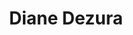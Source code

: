 ---
title: Diane Dezura
name: Diane Dezura
name-sort: Dezura, Diane
totals:
- event: Hearts
  games: 54
  wins: 33
  losses: 21
  inturn-total: 354
  inturn-percent: 78
  outturn-total: 606
  outturn-percent: 81
  draw-total: 625
  draw-percent: 83
  takeout-total: 335
  takeout-percent: 74
  shots-total: 960
  shots-percent: 80
- event: Trials (Women)
  games: 10
  wins: 8
  losses: 2
  inturn-total: 74
  inturn-percent: 89
  outturn-total: 115
  outturn-percent: 90
  draw-total: 140
  draw-percent: 90
  takeout-total: 49
  takeout-percent: 87
  shots-total: 189
  shots-percent: 89
years:
- year: 1988
  event: Hearts
  team: BC
  position: Second
  games: 12
  wins: 7
  losses: 5
  inturn-total: 101
  inturn-percent: 72
  outturn-total: 116
  outturn-percent: 69
  draw-total: 100
  draw-percent: 75
  takeout-total: 117
  takeout-percent: 67
  shots-total: 217
  shots-percent: 71
- year: 1989
  event: Hearts
  team: BC
  position: Lead
  games: 2
  wins: 2
  losses: 0
  inturn-total: 4
  inturn-percent: 75
  outturn-total: 6
  outturn-percent: 92
  draw-total: 3
  draw-percent: 50
  takeout-total: 7
  takeout-percent: 100
  shots-total: 10
  shots-percent: 85
- year: 2000
  event: Hearts
  team: BC
  position: Lead
  games: 15
  wins: 11
  losses: 4
  inturn-total: 61
  inturn-percent: 72
  outturn-total: 208
  outturn-percent: 81
  draw-total: 194
  draw-percent: 80
  takeout-total: 75
  takeout-percent: 79
  shots-total: 269
  shots-percent: 79
- year: 2001
  event: Hearts
  team: CA
  position: Lead
  games: 14
  wins: 9
  losses: 5
  inturn-total: 98
  inturn-percent: 82
  outturn-total: 165
  outturn-percent: 86
  draw-total: 172
  draw-percent: 88
  takeout-total: 91
  takeout-percent: 77
  shots-total: 263
  shots-percent: 84
- year: 2004
  event: Hearts
  team: BC
  position: Lead
  games: 11
  wins: 4
  losses: 7
  inturn-total: 90
  inturn-percent: 84
  outturn-total: 111
  outturn-percent: 84
  draw-total: 156
  draw-percent: 86
  takeout-total: 45
  takeout-percent: 77
  shots-total: 201
  shots-percent: 84
- year: 2001
  event: Trials (Women)
  team: LAW
  position: Lead
  games: 10
  wins: 8
  losses: 2
  inturn-total: 74
  inturn-percent: 89
  outturn-total: 115
  outturn-percent: 90
  draw-total: 140
  draw-percent: 90
  takeout-total: 49
  takeout-percent: 87
  shots-total: 189
  shots-percent: 89
vs:
- Adams, Diane
- Affleck, Tricia
- Anderson, Kelly
- Anderson, Sherry
- Arnott, Janet
- Arsenault, Mary-Anne
- Arseneau, Jane
- Aucoin, Shelley
- Bacon, Kathy
- Baird, Mary
- Baker, Michelle
- Bakker, Glenys
- Balderston, Marcy
- Barrack, Carmen
- Belanger, Nancy
- Bernard, Krista
- Berthelot, Janique
- Birt, Suzanne
- Blanchard, Judy
- Bonar, Maureen
- Bradley, Shelly
- Breen, Theresa
- Brophy, Cathy
- Brown, Jacalyn
- Brown, Janet
- Burgess, Judy
- Campbell, June
- Chapman, Kathy
- Cleutinx, Marlene
- Clinch, Donna
- Cochrane, Judy
- Cooke, Gerri
- Cordina, Sheri
- Cunningham, Cathy
- Daku, Karen
- Delahunt, Nancy
- Dobson, Sue
- Englot, Michelle
- Fast, Lois
- Fisher, Alana
- Floyd, Kathy
- Fowler, Lois
- Freeman, Lisa
- Frey, Audrey
- Gagnon, Karo
- Galusha, Kerry
- Gignac, Donna
- Gogan, Jennifer
- Goss, Peg
- Gregoire, Veronique
- Grenier, Valerie
- Handfield, Simone
- Hanlon, Heidi
- Harding, Mary
- Harrison, Meredith
- Harvey, Alison
- Hatton, Sandra
- Hennigar, Karen
- Herlinveaux, Louise
- Hodson, Kim
- Holowec, Ainsley
- Horte, Rhonda
- Houston, Heather
- Hunter, Lana
- Iskiw, Beth
- Jamieson, Shirley
- Jones, Colleen
- Jones-Walker, Debbie
- Karasek, Bev
- Kehler, Lorie
- Kelly, Kim
- Kennedy, Tracy
- Kerr, Kathy
- Kleibrink, Shannon
- Laliberte, Connie
- Lang, Lorraine
- Larouche, Marie-France
- Lawes, Andrea
- Leclerc, Valerie
- LeCraw, Carolyn
- Lemay, Annie
- MacCallum, Janice
- MacDonald, Shelley
- MacDougall, Leslie
- Maher, Pat
- Marchand, Stephanie
- Martin, Heather
- Martin, Sue
- Massullo, Deb
- Materi, Roberta
- Mattatall, Mary
- McCagg-Nystrom, Heather
- McDermott, Karen
- McDonald, Tina
- McGowan, Frances
- McGregor, Rona
- McInnis, Susan
- McKnight, Patti
- McNamee, Karen
- Merklinger, Anne
- Middaugh, Sherry
- Moore, Kristie
- Moriarty, Monica
- Moss, Debbie
- Moyaert, June
- Mulroney, Sandra
- Nedohin, Heather
- Nelthorpe, Sally
- Nicholson, Terry
- Nixon, Amy
- O'Leary, Susan
- Peters, Laine
- Phillips, Margaret Lea
- Pinkney, Colleen
- Poisson, Francine
- Power, Marie-Anne
- Radchenka, Tammy
- Ramsay, Jennifer
- Renouf, Michele
- Rintoul, Jacki
- Sabourin, Joelle
- Sanders, Pat
- Sandison, Janice
- Scott, Donna
- Sharpe, Kelli
- Smith, Heather
- Sonnenberg, Renee
- Stabel, Stacey
- Stahl, Carrie
- Stewart, Allyson
- Stewart, Sheri
- Stokes, Debbie
- Stricker, Joan
- Strong, Heather
- Strong, Laura
- Tasaka, Adina
- Thomas, Maria
- Thurston, Jill
- Wall, Kirsten
- Walter, Cathy
- Werenka, Lil
- Wheatcroft, Georgina
- Whitaker, Lise
- Whitrow, Leanne
- Wright, Susan
- Young, Karen
- Zinck, Kay
- Bell, Patty
- Beveridge, Corie
- Bohmer, Brenda
- Darbyshire, Carolyn
- Fowlie, Heather
- Fraser, Sherry
- Gushulak, Diane
- Holland, Amber
- Horne, Kate
- Jurgenson, Christine
- King, Cathy
- MacDonald, Lawnie
- Martin, Denise
- Montgomery, Kay
- Purdy, Karen
- Webster, Bronwen
---